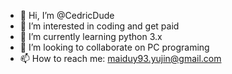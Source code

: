 - 👋 Hi, I’m @CedricDude
- 👀 I’m interested in coding and get paid
- 🌱 I’m currently learning python 3.x
- 💞️ I’m looking to collaborate on PC programing
- 📫 How to reach me: maiduy93.yujin@gmail.com

<!---
CedricDude/CedricDude is a ✨ special ✨ repository because its `README.md` (this file) appears on your GitHub profile.
You can click the Preview link to take a look at your changes.
--->
